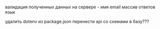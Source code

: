 валидация полученных данных на сервере - имя email массив ответов язык

удалить dotenv из package.json
перенести api со схемами в базу???
